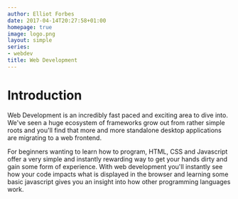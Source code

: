 ```yaml
---
author: Elliot Forbes
date: 2017-04-14T20:27:58+01:00
homepage: true
image: logo.png
layout: simple
series:
- webdev
title: Web Development
---
```


# Introduction

Web Development is an incredibly fast paced and exciting area to dive into. We've seen a huge ecosystem of frameworks grow out from rather simple roots and you'll find that more and more standalone desktop applications are migrating to a web frontend.

For beginners wanting to learn how to program, HTML, CSS and Javascript offer a very simple and instantly rewarding way to get your hands dirty and gain some form of experience. With web development you'll instantly see how your code impacts what is displayed in the browser and learning some basic javascript gives you an insight into how other programming languages work.
